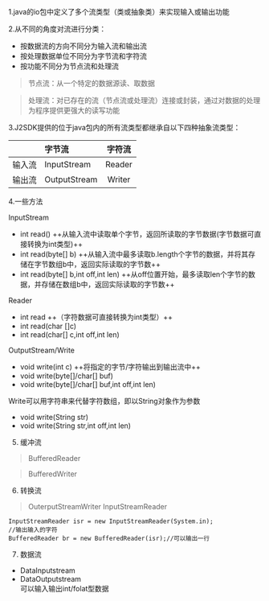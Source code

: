 1.java的io包中定义了多个流类型（类或抽象类）来实现输入或输出功能

2.从不同的角度对流进行分类：

- 按数据流的方向不同分为输入流和输出流
- 按处理数据单位不同分为字节流和字符流
- 按功能不同分为节点流和处理流 
>节点流：从一个特定的数据源读、取数据

>处理流：对已存在的流（节点流或处理流）连接或封装，通过对数据的处理为程序提供更强大的读写功能

3.J2SDK提供的位于java包内的所有流类型都继承自以下四种抽象流类型：



|       | 字节流 |字符流
|---|:---|:----:|
输入流| InputStream|Reader|
输出流| OutputStream|Writer|

4.一些方法

InputStream

- int read()    ++从输入流中读取单个字节，返回所读取的字节数据(字节数据可直接转换为int类型)++
- int read(byte[] b)     ++从输入流中最多读取b.length个字节的数据，并将其存储在字节数组b中，返回实际读取的字节数++
- int read(byte[] b,int off,int len) ++从off位置开始，最多读取len个字节的数据，并存储在数组b中，返回实际读取的字节数++

Reader

- int read ++（字符数据可直接转换为int类型）++
- int read(char []c)
- int read(char[] c,int off,int len)

OutputStream/Write

- void write(int c) ++将指定的字节/字符输出到输出流中++
- void write(byte[]/char[] buf)
- void write(byte[]/char[] buf,int off,int len)

Write可以用字符串来代替字符数组，即以String对象作为参数

- void write(String str)
- void write(String str,int off,int len)

5. 缓冲流                  
>BufferedReader 

>BufferedWriter

6. 转换流
>OuterputStreamWriter
>InputStreamReader
```
InputStreamReader isr = new InputStreamReader(System.in);
//输出输入的字符
BufferedReader br = new BufferedReader(isr);//可以输出一行           
```
7. 数据流
- DataInputstream
- DataOutputstream              
可以输入输出int/folat型数据
